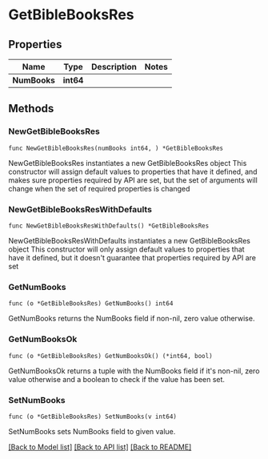 # GetBibleBooksRes

## Properties

Name | Type | Description | Notes
------------ | ------------- | ------------- | -------------
**NumBooks** | **int64** |  | 

## Methods

### NewGetBibleBooksRes

`func NewGetBibleBooksRes(numBooks int64, ) *GetBibleBooksRes`

NewGetBibleBooksRes instantiates a new GetBibleBooksRes object
This constructor will assign default values to properties that have it defined,
and makes sure properties required by API are set, but the set of arguments
will change when the set of required properties is changed

### NewGetBibleBooksResWithDefaults

`func NewGetBibleBooksResWithDefaults() *GetBibleBooksRes`

NewGetBibleBooksResWithDefaults instantiates a new GetBibleBooksRes object
This constructor will only assign default values to properties that have it defined,
but it doesn't guarantee that properties required by API are set

### GetNumBooks

`func (o *GetBibleBooksRes) GetNumBooks() int64`

GetNumBooks returns the NumBooks field if non-nil, zero value otherwise.

### GetNumBooksOk

`func (o *GetBibleBooksRes) GetNumBooksOk() (*int64, bool)`

GetNumBooksOk returns a tuple with the NumBooks field if it's non-nil, zero value otherwise
and a boolean to check if the value has been set.

### SetNumBooks

`func (o *GetBibleBooksRes) SetNumBooks(v int64)`

SetNumBooks sets NumBooks field to given value.



[[Back to Model list]](../README.md#documentation-for-models) [[Back to API list]](../README.md#documentation-for-api-endpoints) [[Back to README]](../README.md)


